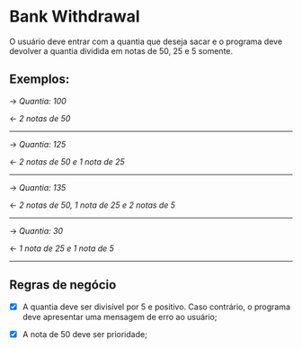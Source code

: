 # Bank Withdrawal

O usuário deve entrar com a quantia que deseja sacar e o programa deve devolver
a quantia dividida em notas de 50, 25 e 5 somente.

## Exemplos:

-> *Quantia: 100*

<- *2 notas de 50*

---

-> *Quantia: 125*

<- *2 notas de 50 e 1 nota de 25*

---

-> *Quantia: 135*

<- *2 notas de 50, 1 nota de 25 e 2 notas de 5*

---

-> *Quantia: 30*

<- *1 nota de 25 e 1 nota de 5*

---

## Regras de negócio

- [x] A quantia deve ser divisível por 5 e positivo. Caso contrário, o programa
  deve apresentar
  uma mensagem de erro ao usuário;

- [x] A nota de 50 deve ser prioridade;

